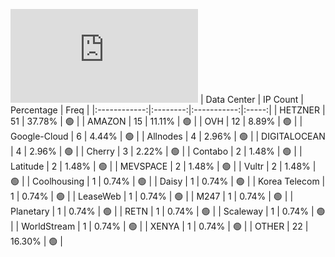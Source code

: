 ![Diagramm](https://github.com/111STAVR111/props/blob/main/Celestia/Mainnet/Decentralization/1/README.md)
| Data Center | IP Count | Percentage | Freq |
|:------------:|:--------:|:-----------:|:-----:|
| HETZNER | 51 | 37.78% | 🟢 |
| AMAZON | 15 | 11.11% | 🟢 |
| OVH | 12 | 8.89% | 🟢 |
| Google-Cloud | 6 | 4.44% | 🟢 |
| Allnodes | 4 | 2.96% | 🟢 |
| DIGITALOCEAN | 4 | 2.96% | 🟢 |
| Cherry | 3 | 2.22% | 🟢 |
| Contabo | 2 | 1.48% | 🟢 |
| Latitude | 2 | 1.48% | 🟢 |
| MEVSPACE | 2 | 1.48% | 🟢 |
| Vultr | 2 | 1.48% | 🟢 |
| Coolhousing | 1 | 0.74% | 🟢 |
| Daisy | 1 | 0.74% | 🟢 |
| Korea Telecom | 1 | 0.74% | 🟢 |
| LeaseWeb | 1 | 0.74% | 🟢 |
| M247 | 1 | 0.74% | 🟢 |
| Planetary | 1 | 0.74% | 🟢 |
| RETN | 1 | 0.74% | 🟢 |
| Scaleway | 1 | 0.74% | 🟢 |
| WorldStream | 1 | 0.74% | 🟢 |
| XENYA | 1 | 0.74% | 🟢 |
| OTHER | 22 | 16.30% | 🟢 |